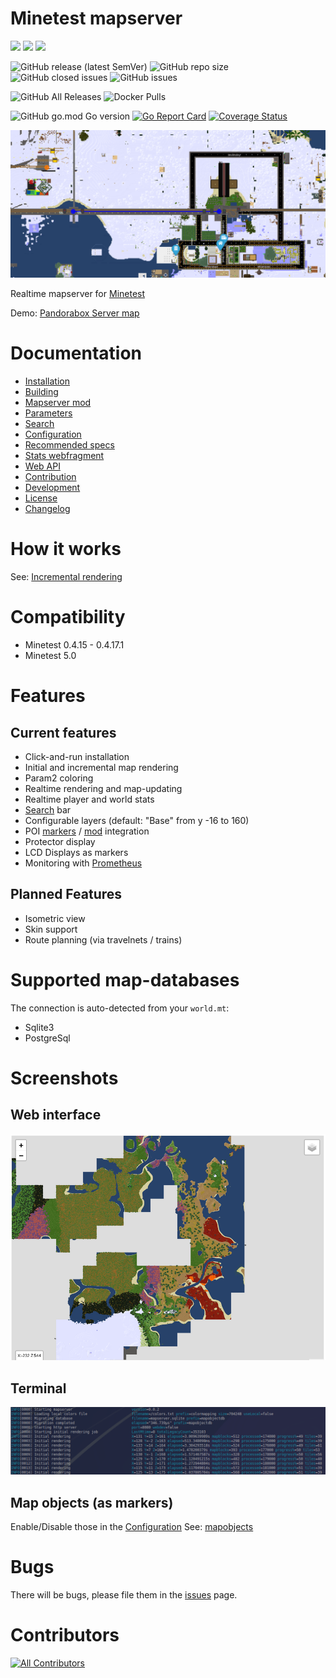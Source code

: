 Minetest mapserver
=======

![](https://github.com/minetest-mapserver/mapserver/workflows/jshint/badge.svg)
![](https://github.com/minetest-mapserver/mapserver/workflows/go-test/badge.svg)
![](https://github.com/minetest-mapserver/mapserver/workflows/build/badge.svg)

![GitHub release (latest SemVer)](https://img.shields.io/github/v/release/minetest-mapserver/mapserver)
![GitHub repo size](https://img.shields.io/github/repo-size/minetest-mapserver/mapserver.svg)
![GitHub closed issues](https://img.shields.io/github/issues-closed/minetest-mapserver/mapserver.svg)
![GitHub issues](https://img.shields.io/github/issues/minetest-mapserver/mapserver)

![GitHub All Releases](https://img.shields.io/github/downloads/minetest-mapserver/mapserver/total)
![Docker Pulls](https://img.shields.io/docker/pulls/minetestmapserver/mapserver)

![GitHub go.mod Go version](https://img.shields.io/github/go-mod/go-version/minetest-mapserver/mapserver)
[![Go Report Card](https://goreportcard.com/badge/github.com/minetest-mapserver/mapserver)](https://goreportcard.com/report/github.com/minetest-mapserver/mapserver)
[![Coverage Status](https://coveralls.io/repos/github/minetest-mapserver/mapserver/badge.svg)](https://coveralls.io/github/minetest-mapserver/mapserver)

<img src="./doc/pics/General_map_preview.png">

Realtime mapserver for [Minetest](https://minetest.net)

Demo: [Pandorabox Server map](https://pandorabox.io/map/#-1782.25/493.5/10)

# Documentation

* [Installation](doc/install.md)
* [Building](doc/building.md)
* [Mapserver mod](doc/mod.md)
* [Parameters](doc/params.md)
* [Search](doc/search.md)
* [Configuration](doc/config.md)
* [Recommended specs](doc/recommended_specs.md)
* [Stats webfragment](doc/stats_webfragment.md)
* [Web API](doc/api.md)
* [Contribution](doc/contrib.md)
* [Development](doc/dev.md)
* [License](doc/license.md)
* [Changelog](doc/changelog.md)

# How it works

See: [Incremental rendering](doc/incrementalrendering.md)

# Compatibility

* Minetest 0.4.15 - 0.4.17.1
* Minetest 5.0

# Features

## Current features

* Click-and-run installation
* Initial and incremental map rendering
* Param2 coloring
* Realtime rendering and map-updating
* Realtime player and world stats
* [Search](doc/search.md) bar
* Configurable layers (default: "Base" from y -16 to 160)
* POI [markers](doc/mapobjects.md) / [mod](doc/mod.md) integration
* Protector display
* LCD Displays as markers
* Monitoring with [Prometheus](doc/prometheus.md)

## Planned Features

* Isometric view
* Skin support
* Route planning (via travelnets / trains)

# Supported map-databases
The connection is auto-detected from your `world.mt`:

* Sqlite3
* PostgreSql

# Screenshots

## Web interface
<img src="./pics/web.png">

## Terminal
<img src="./pics/terminal.png">

## Map objects (as markers)
Enable/Disable those in the [Configuration](doc/config.md)
See:  [mapobjects](doc/mapobjects.md)


# Bugs

There will be bugs, please file them in the [issues](https://github.com/minetest-mapserver/mapserver/issues) page.

# Contributors

<!-- ALL-CONTRIBUTORS-BADGE:START - Do not remove or modify this section -->
[![All Contributors](https://img.shields.io/badge/all_contributors-13-orange.svg?style=flat-square)](#contributors)
<!-- ALL-CONTRIBUTORS-BADGE:END --> 